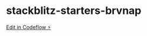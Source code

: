 # stackblitz-starters-brvnap

[Edit in Codeflow ⚡️](https://stackblitz.com/~/github.com/evamsoft/stackblitz-starters-brvnap)